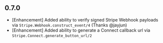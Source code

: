 ## 0.7.0 
- [Enhancement] Added ability to verify signed Stripe Webhook payloads via `Stripe.Webhook.construct_event/4` (Thanks @jayjun)
- [Enhancement] Added ability to generate a Connect callback url via `Stripe.Connect.generate_button_url/2`